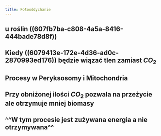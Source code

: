 ```yaml
---
title: Fotooddychanie
---
```


## u roślin ((607fb7ba-c808-4a5a-8416-444bade78d8f))
## Kiedy ((6079413e-172e-4d36-ad0c-2870993ed176)) będzie wiązać tlen zamiast $CO_2$
## Procesy w Peryksosomy i Mitochondria
## Przy obniżonej ilości $CO_2$ pozwala na przeżycie ale otrzymuje mniej biomasy
## ^^W tym procesie jest zużywana energia a nie otrzymywana^^
##
